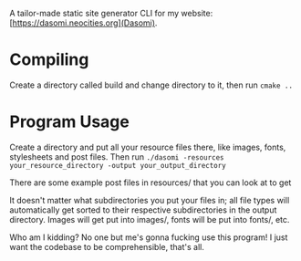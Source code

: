 A tailor-made static site generator CLI for my website: [https://dasomi.neocities.org](Dasomi).

# Compiling

Create a directory called build and change directory to it, then run `cmake ..`

# Program Usage

Create a directory and put all your resource files there, like images, fonts, stylesheets and post files.
Then run `./dasomi -resources your_resource_directory -output your_output_directory`

There are some example post files in resources/ that you can look at to get

It doesn't matter what subdirectories you put your files in; all file types will automatically get sorted
to their respective subdirectories in the output directory. Images will get put into images/, fonts will
be put into fonts/, etc.

Who am I kidding? No one but me's gonna fucking use this program! I just want the codebase to be comprehensible,
that's all.
